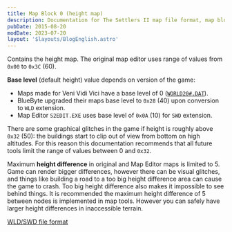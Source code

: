 ```yaml
---
title: Map Block 0 (height map)
description: Documentation for The Settlers II map file format, map block 0.
pubDate: 2015-08-20
modDate: 2023-07-20
layout: '$layouts/BlogEnglish.astro'
---
```


Contains the height map. The original map editor uses range of values from `0x00` to `0x3C` (60).

**Base level** (default height) value depends on version of the game:

-   Maps made for Veni Vidi Vici have a base level of 0 ([`WORLD20#.DAT`](./WORLD.DAT)).
-   BlueByte upgraded their maps base level to `0x28` (40) upon conversion to `WLD` extension.
-   Map Editor `S2EDIT.EXE` uses base level of `0x0A` (10) for `SWD` extension.

There are some graphical glitches in the game if height is roughly above `0x32` (50): the buildings start to clip out of view from bottom on high altitudes. For this reason this documentation recommends that all future tools limit the range of values between 0 and `0x32`.

Maximum **height difference** in original and Map Editor maps is limited to 5. Game can render bigger differences, however there can be visual glitches, and things like building a road to a too big height difference area can cause the game to crash. Too big height difference also makes it impossible to see behind things. It is recommended the maximum height difference of 5 between nodes is implemented in map tools. However you can safely have larger height differences in inaccessible terrain.

[WLD/SWD file format](./wld-and-swd)
